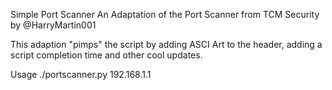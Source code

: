 Simple Port Scanner
An Adaptation of the Port Scanner from TCM Security  by @HarryMartin001

This adaption "pimps" the script by adding ASCI Art to the header, adding a script completion time and other cool updates.

Usage
./portscanner.py 192.168.1.1
